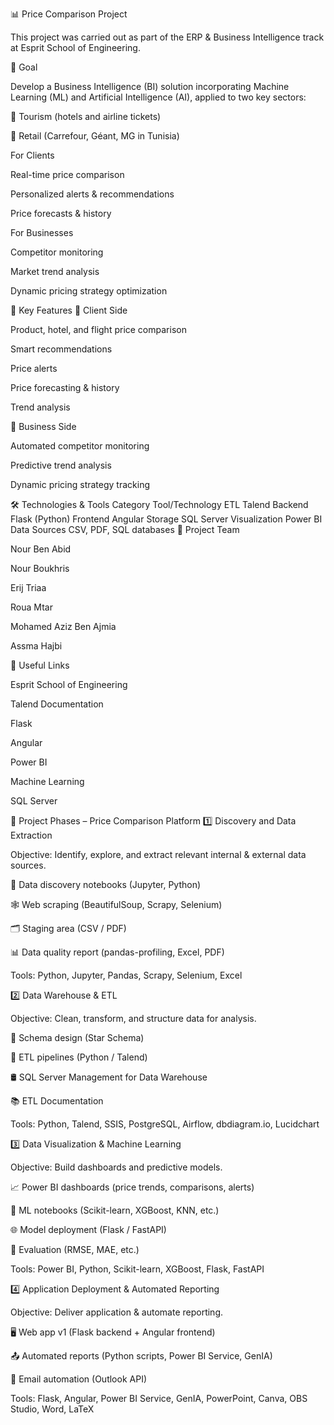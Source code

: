 

📊 Price Comparison Project

This project was carried out as part of the ERP & Business Intelligence track at Esprit School of Engineering.

🎯 Goal

Develop a Business Intelligence (BI) solution incorporating Machine Learning (ML) and Artificial Intelligence (AI), applied to two key sectors:

🏨 Tourism (hotels and airline tickets)

🛒 Retail (Carrefour, Géant, MG in Tunisia)

For Clients

Real-time price comparison

Personalized alerts & recommendations

Price forecasts & history

For Businesses

Competitor monitoring

Market trend analysis

Dynamic pricing strategy optimization

🚀 Key Features
👤 Client Side

Product, hotel, and flight price comparison

Smart recommendations

Price alerts

Price forecasting & history

Trend analysis

🏢 Business Side

Automated competitor monitoring

Predictive trend analysis

Dynamic pricing strategy tracking

🛠️ Technologies & Tools
Category	Tool/Technology
ETL	Talend
Backend	Flask (Python)
Frontend	Angular
Storage	SQL Server
Visualization	Power BI
Data Sources	CSV, PDF, SQL databases
👥 Project Team

Nour Ben Abid

Nour Boukhris

Erij Triaa

Roua Mtar

Mohamed Aziz Ben Ajmia

Assma Hajbi

🔗 Useful Links

Esprit School of Engineering

Talend Documentation

Flask

Angular

Power BI

Machine Learning

SQL Server

📌 Project Phases – Price Comparison Platform
1️⃣ Discovery and Data Extraction

Objective: Identify, explore, and extract relevant internal & external data sources.

📓 Data discovery notebooks (Jupyter, Python)

🕸️ Web scraping (BeautifulSoup, Scrapy, Selenium)

🗂️ Staging area (CSV / PDF)

📊 Data quality report (pandas-profiling, Excel, PDF)

Tools: Python, Jupyter, Pandas, Scrapy, Selenium, Excel

2️⃣ Data Warehouse & ETL

Objective: Clean, transform, and structure data for analysis.

🧱 Schema design (Star Schema)

🔄 ETL pipelines (Python / Talend)

🛢️ SQL Server Management for Data Warehouse

📚 ETL Documentation

Tools: Python, Talend, SSIS, PostgreSQL, Airflow, dbdiagram.io, Lucidchart

3️⃣ Data Visualization & Machine Learning

Objective: Build dashboards and predictive models.

📈 Power BI dashboards (price trends, comparisons, alerts)

🤖 ML notebooks (Scikit-learn, XGBoost, KNN, etc.)

🌐 Model deployment (Flask / FastAPI)

📏 Evaluation (RMSE, MAE, etc.)

Tools: Power BI, Python, Scikit-learn, XGBoost, Flask, FastAPI

4️⃣ Application Deployment & Automated Reporting

Objective: Deliver application & automate reporting.

🖥️ Web app v1 (Flask backend + Angular frontend)

📤 Automated reports (Python scripts, Power BI Service, GenIA)

📧 Email automation (Outlook API)

Tools: Flask, Angular, Power BI Service, GenIA, PowerPoint, Canva, OBS Studio, Word, LaTeX
